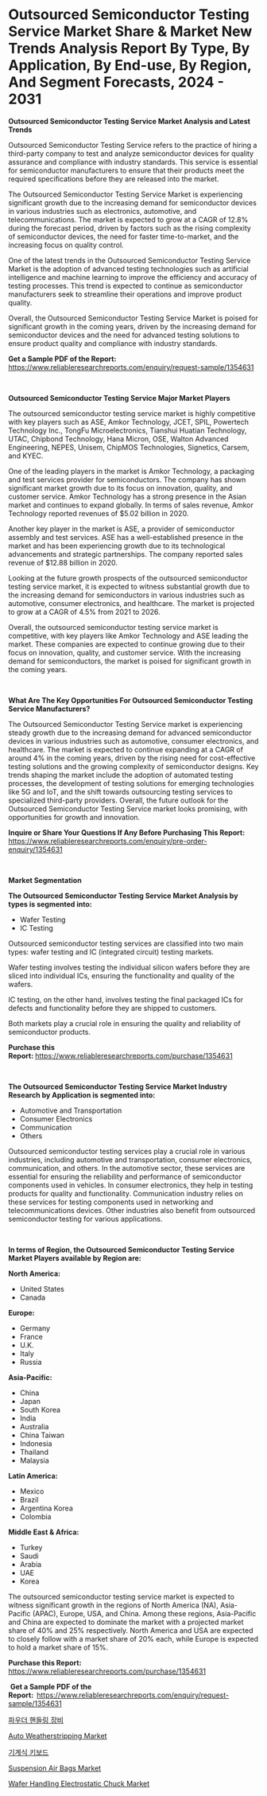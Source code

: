 <p><h1>Outsourced Semiconductor Testing Service Market Share & Market New Trends Analysis Report By Type, By Application, By End-use, By Region, And Segment Forecasts, 2024 - 2031</h1></p><p><strong>Outsourced Semiconductor Testing Service Market Analysis and Latest Trends</strong></p>
<p><p>Outsourced Semiconductor Testing Service refers to the practice of hiring a third-party company to test and analyze semiconductor devices for quality assurance and compliance with industry standards. This service is essential for semiconductor manufacturers to ensure that their products meet the required specifications before they are released into the market.</p><p>The Outsourced Semiconductor Testing Service Market is experiencing significant growth due to the increasing demand for semiconductor devices in various industries such as electronics, automotive, and telecommunications. The market is expected to grow at a CAGR of 12.8% during the forecast period, driven by factors such as the rising complexity of semiconductor devices, the need for faster time-to-market, and the increasing focus on quality control.</p><p>One of the latest trends in the Outsourced Semiconductor Testing Service Market is the adoption of advanced testing technologies such as artificial intelligence and machine learning to improve the efficiency and accuracy of testing processes. This trend is expected to continue as semiconductor manufacturers seek to streamline their operations and improve product quality.</p><p>Overall, the Outsourced Semiconductor Testing Service Market is poised for significant growth in the coming years, driven by the increasing demand for semiconductor devices and the need for advanced testing solutions to ensure product quality and compliance with industry standards.</p></p>
<p><strong>Get a Sample PDF of the Report:&nbsp;</strong> <a href="https://www.reliableresearchreports.com/enquiry/request-sample/1354631">https://www.reliableresearchreports.com/enquiry/request-sample/1354631</a></p>
<p>&nbsp;</p>
<p><strong>Outsourced Semiconductor Testing Service Major Market Players</strong></p>
<p><p>The outsourced semiconductor testing service market is highly competitive with key players such as ASE, Amkor Technology, JCET, SPIL, Powertech Technology Inc., TongFu Microelectronics, Tianshui Huatian Technology, UTAC, Chipbond Technology, Hana Micron, OSE, Walton Advanced Engineering, NEPES, Unisem, ChipMOS Technologies, Signetics, Carsem, and KYEC.</p><p>One of the leading players in the market is Amkor Technology, a packaging and test services provider for semiconductors. The company has shown significant market growth due to its focus on innovation, quality, and customer service. Amkor Technology has a strong presence in the Asian market and continues to expand globally. In terms of sales revenue, Amkor Technology reported revenues of $5.02 billion in 2020.</p><p>Another key player in the market is ASE, a provider of semiconductor assembly and test services. ASE has a well-established presence in the market and has been experiencing growth due to its technological advancements and strategic partnerships. The company reported sales revenue of $12.88 billion in 2020.</p><p>Looking at the future growth prospects of the outsourced semiconductor testing service market, it is expected to witness substantial growth due to the increasing demand for semiconductors in various industries such as automotive, consumer electronics, and healthcare. The market is projected to grow at a CAGR of 4.5% from 2021 to 2026.</p><p>Overall, the outsourced semiconductor testing service market is competitive, with key players like Amkor Technology and ASE leading the market. These companies are expected to continue growing due to their focus on innovation, quality, and customer service. With the increasing demand for semiconductors, the market is poised for significant growth in the coming years.</p></p>
<p>&nbsp;</p>
<p><strong>What Are The Key Opportunities For Outsourced Semiconductor Testing Service Manufacturers?</strong></p>
<p><p>The Outsourced Semiconductor Testing Service market is experiencing steady growth due to the increasing demand for advanced semiconductor devices in various industries such as automotive, consumer electronics, and healthcare. The market is expected to continue expanding at a CAGR of around 4% in the coming years, driven by the rising need for cost-effective testing solutions and the growing complexity of semiconductor designs. Key trends shaping the market include the adoption of automated testing processes, the development of testing solutions for emerging technologies like 5G and IoT, and the shift towards outsourcing testing services to specialized third-party providers. Overall, the future outlook for the Outsourced Semiconductor Testing Service market looks promising, with opportunities for growth and innovation.</p></p>
<p><strong>Inquire or Share Your Questions If Any Before Purchasing This Report:</strong> <a href="https://www.reliableresearchreports.com/enquiry/pre-order-enquiry/1354631">https://www.reliableresearchreports.com/enquiry/pre-order-enquiry/1354631</a></p>
<p>&nbsp;</p>
<p><strong>Market Segmentation</strong></p>
<p><strong>The Outsourced Semiconductor Testing Service Market Analysis by types is segmented into:</strong></p>
<p><ul><li>Wafer Testing</li><li>IC Testing</li></ul></p>
<p><p>Outsourced semiconductor testing services are classified into two main types: wafer testing and IC (integrated circuit) testing markets. </p><p>Wafer testing involves testing the individual silicon wafers before they are sliced into individual ICs, ensuring the functionality and quality of the wafers. </p><p>IC testing, on the other hand, involves testing the final packaged ICs for defects and functionality before they are shipped to customers.</p><p>Both markets play a crucial role in ensuring the quality and reliability of semiconductor products.</p></p>
<p><strong>Purchase this Report:&nbsp;</strong><a href="https://www.reliableresearchreports.com/purchase/1354631">https://www.reliableresearchreports.com/purchase/1354631</a></p>
<p>&nbsp;</p>
<p><strong>The Outsourced Semiconductor Testing Service Market Industry Research by Application is segmented into:</strong></p>
<p><ul><li>Automotive and Transportation</li><li>Consumer Electronics</li><li>Communication</li><li>Others</li></ul></p>
<p><p>Outsourced semiconductor testing services play a crucial role in various industries, including automotive and transportation, consumer electronics, communication, and others. In the automotive sector, these services are essential for ensuring the reliability and performance of semiconductor components used in vehicles. In consumer electronics, they help in testing products for quality and functionality. Communication industry relies on these services for testing components used in networking and telecommunications devices. Other industries also benefit from outsourced semiconductor testing for various applications.</p></p>
<p>&nbsp;</p>
<p><strong>In terms of Region, the Outsourced Semiconductor Testing Service Market Players available by Region are:</strong></p>
<p>
    <p> <strong> North America: </strong>
        <ul>
            <li>United States</li>
            <li>Canada</li>
        </ul>
        </p> 
    <p> <strong> Europe: </strong>
        <ul>
            <li>Germany</li>
            <li>France</li>
            <li>U.K.</li>
            <li>Italy</li>
            <li>Russia</li>
        </ul>
        </p> 
    <p> <strong> Asia-Pacific: </strong>
        <ul>
            <li>China</li>
            <li>Japan</li>
            <li>South Korea</li>
            <li>India</li>
            <li>Australia</li>
            <li>China Taiwan</li>
            <li>Indonesia</li>
            <li>Thailand</li>
            <li>Malaysia</li>
        </ul>
        </p> 
    <p> <strong> Latin America: </strong>
        <ul>
            <li>Mexico</li>
            <li>Brazil</li>
            <li>Argentina Korea</li>
            <li>Colombia</li>
        </ul>
        </p> 
    <p> <strong> Middle East & Africa: </strong>
        <ul>
            <li>Turkey</li>
            <li>Saudi</li>
            <li>Arabia</li>
            <li>UAE</li>
            <li>Korea</li>
        </ul>
    </p>
    </p>
<p><p>The outsourced semiconductor testing service market is expected to witness significant growth in the regions of North America (NA), Asia-Pacific (APAC), Europe, USA, and China. Among these regions, Asia-Pacific and China are expected to dominate the market with a projected market share of 40% and 25% respectively. North America and USA are expected to closely follow with a market share of 20% each, while Europe is expected to hold a market share of 15%.</p></p>
<p><strong>Purchase this Report: </strong><a href="https://www.reliableresearchreports.com/purchase/1354631">https://www.reliableresearchreports.com/purchase/1354631</a></p>
<p>&nbsp;<strong>Get a Sample PDF of the Report:&nbsp;&nbsp;</strong><a href="https://www.reliableresearchreports.com/enquiry/request-sample/1354631">https://www.reliableresearchreports.com/enquiry/request-sample/1354631</a></p>
<p><strong></strong></p>
<p><p><a href="https://github.com/iansanftyord09878/Market-Research-Report-List-1/blob/main/612886312798.md">파우더 핸들링 장비</a></p><p><a href="https://issuu.com/reportprime-2/docs/auto-weatherstripping-market-size-2030.pptx">Auto Weatherstripping Market</a></p><p><a href="https://medium.com/@josefarice/%EA%B8%B0%EA%B3%84%EC%8B%9D-%ED%82%A4%EB%B3%B4%EB%93%9C-%EC%8B%9C%EC%9E%A5-%EB%8F%99%ED%96%A5-%EB%B0%8F-%EC%8B%9C%EC%9E%A5-%EB%B6%84%EC%84%9D%EC%9D%80-2024-2031%EB%85%84%EC%9D%84-%EB%8C%80%EC%83%81%EC%9C%BC%EB%A1%9C-%EC%98%88%EC%B8%A1%EB%90%98%EC%97%88%EC%8A%B5%EB%8B%88%EB%8B%A4-f3419d0ec027">기계식 키보드</a></p><p><a href="https://issuu.com/reportprime-2/docs/suspension-air-bags-market-size-2030.pptx">Suspension Air Bags Market</a></p><p><a href="https://github.com/jsmusil/Market-Research-Report-List-2/blob/main/wafer-handling-electrostatic-chuck-market.md">Wafer Handling Electrostatic Chuck Market</a></p></p>